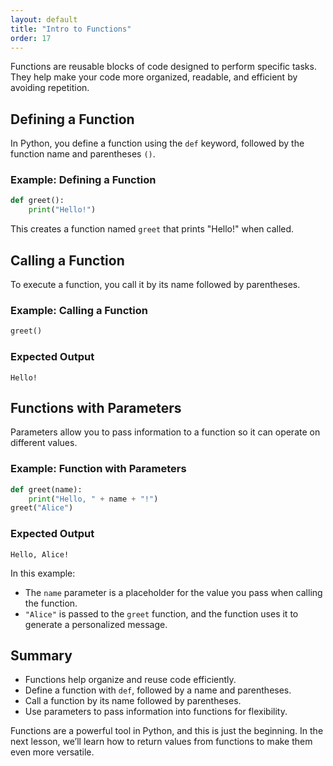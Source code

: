 ```yaml
---
layout: default
title: "Intro to Functions"
order: 17
---
```


Functions are reusable blocks of code designed to perform specific tasks. They help make your code more organized, readable, and efficient by avoiding repetition.

## Defining a Function

In Python, you define a function using the `def` keyword, followed by the function name and parentheses `()`.

### Example: Defining a Function

```python
def greet():
    print("Hello!")
```

This creates a function named `greet` that prints "Hello!" when called.

## Calling a Function

To execute a function, you call it by its name followed by parentheses.

### Example: Calling a Function

```python
greet()
```

### Expected Output

```plaintext
Hello!
```

## Functions with Parameters

Parameters allow you to pass information to a function so it can operate on different values.

### Example: Function with Parameters

```python
def greet(name):
    print("Hello, " + name + "!")
greet("Alice")
```

### Expected Output

```plaintext
Hello, Alice!
```

In this example:
- The `name` parameter is a placeholder for the value you pass when calling the function.
- `"Alice"` is passed to the `greet` function, and the function uses it to generate a personalized message.

## Summary

- Functions help organize and reuse code efficiently.
- Define a function with `def`, followed by a name and parentheses.
- Call a function by its name followed by parentheses.
- Use parameters to pass information into functions for flexibility.

Functions are a powerful tool in Python, and this is just the beginning. In the next lesson, we’ll learn how to return values from functions to make them even more versatile.
